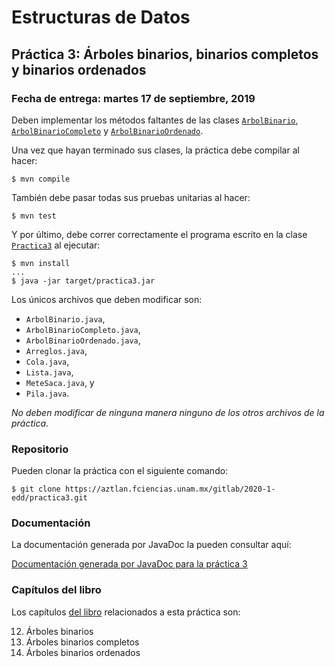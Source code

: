 Estructuras de Datos
====================

Práctica 3: Árboles binarios, binarios completos y binarios ordenados
---------------------------------------------------------------------

### Fecha de entrega: martes 17 de septiembre, 2019

Deben implementar los métodos faltantes de las clases
[`ArbolBinario`](https://aztlan.fciencias.unam.mx/gitlab/2020-1-edd/practica3/blob/master/src/main/java/mx/unam/ciencias/edd/ArbolBinario.java),
[`ArbolBinarioCompleto`](https://aztlan.fciencias.unam.mx/gitlab/2020-1-edd/practica3/blob/master/src/main/java/mx/unam/ciencias/edd/ArbolBinarioCompleto.java) y
[`ArbolBinarioOrdenado`](https://aztlan.fciencias.unam.mx/gitlab/2020-1-edd/practica3/blob/master/src/main/java/mx/unam/ciencias/edd/ArbolBinarioOrdenado.java).

Una vez que hayan terminado sus clases, la práctica debe compilar al hacer:

```
$ mvn compile
```

También debe pasar todas sus pruebas unitarias al hacer:

```
$ mvn test
```

Y por último, debe correr correctamente el programa escrito en la clase
[`Practica3`](https://aztlan.fciencias.unam.mx/gitlab/2020-1-edd/practica3/blob/master/src/main/java/mx/unam/ciencias/edd/Practica3.java)
al ejecutar:

```
$ mvn install
...
$ java -jar target/practica3.jar
```

Los únicos archivos que deben modificar son:

* `ArbolBinario.java`,
* `ArbolBinarioCompleto.java`,
* `ArbolBinarioOrdenado.java`,
* `Arreglos.java`,
* `Cola.java`,
* `Lista.java`,
* `MeteSaca.java`, y
* `Pila.java`.

*No deben modificar de ninguna manera ninguno de los otros archivos de la
práctica*.

### Repositorio

Pueden clonar la práctica con el siguiente comando:

```
$ git clone https://aztlan.fciencias.unam.mx/gitlab/2020-1-edd/practica3.git
```

### Documentación

La documentación generada por JavaDoc la pueden consultar aquí:

[Documentación generada por JavaDoc para la práctica
3](https://aztlan.fciencias.unam.mx/~canek/2020-1-edd/practica3/apidocs/index.html)

### Capítulos del libro

Los capítulos [del
libro](https://tienda.fciencias.unam.mx/es/home/437-estructuras-de-datos-con-java-moderno-9786073009157.html)
relacionados a esta práctica son:

12. Árboles binarios
13. Árboles binarios completos
14. Árboles binarios ordenados
